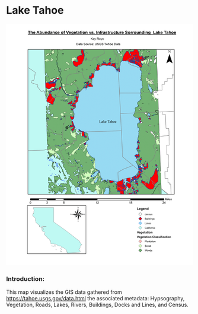 # Lake Tahoe
![tahoe](Final_Maps4/Tahoe_Map-1.png)


### Introduction: 
This map visualizes the GIS data gathered from https://tahoe.usgs.gov/data.html the associated metadata: Hypsography, Vegetation, Roads, Lakes, Rivers, Buildings, Docks and Lines, and Census. 
